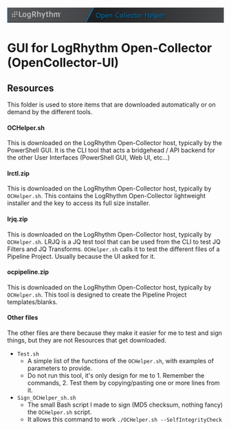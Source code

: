 ![GUI for LogRhythm Open-Collector](../Images/Banner.png "GUI for LogRhythm Open-Collector")
# GUI for LogRhythm Open-Collector (OpenCollector-UI)

## Resources

This folder is used to store items that are downloaded automatically or on demand by the different tools.

#### OCHelper.sh
This is downloaded on the LogRhythm Open-Collector host, typically by the PowerShell GUI.
It is the CLI tool that acts a bridgehead / API backend for the other User Interfaces (PowerShell GUI, Web UI, etc...)

#### lrctl.zip
This is downloaded on the LogRhythm Open-Collector host, typically by ```OCHelper.sh```.
This contains the LogRhythm Open-Collector lightweight installer and the key to access its full size installer.

#### lrjq.zip
This is downloaded on the LogRhythm Open-Collector host, typically by ```OCHelper.sh```.
LRJQ is a JQ test tool that can be used from the CLI to test JQ Filters and JQ Transforms. 
```OCHelper.sh``` calls it to test the different files of a Pipeline Project. Usually because the UI asked for it.

#### ocpipeline.zip
This is downloaded on the LogRhythm Open-Collector host, typically by ```OCHelper.sh```.
This tool is designed to create the Pipeline Project templates/blanks.

#### Other files
The other files are there because they make it easier for me to test and sign things, but they are not Resources that get downloaded.
- ```Test.sh```
  - A simple list of the functions of the ```OCHelper.sh```, with examples of parameters to provide.
  - Do not run this tool, it's only design for me to 1. Remember the commands, 2. Test them by copying/pasting one or more lines from it.
- ```Sign_OCHelper_sh.sh```
  - The small Bash script I made to sign (MD5 checksum, nothing fancy) the ```OCHelper.sh``` script.
  - It allows this command to work ```./OCHelper.sh --SelfIntegrityCheck```
